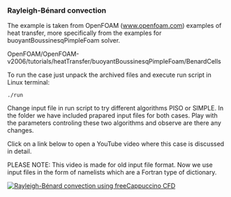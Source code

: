 ### Rayleigh-Bénard convection

The example is taken from OpenFOAM (www.openfoam.com) examples of heat transfer, more specifically from the examples for buoyantBoussinesqPimpleFoam solver.

OpenFOAM/OpenFOAM-v2006/tutorials/heatTransfer/buoyantBoussinesqPimpleFoam/BenardCells

To run the case just unpack the archived files and execute run script in Linux terminal:

`./run`

Change input file in run script to try different algorithms PISO or SIMPLE. In the folder we have included prapared input files for both cases. Play with the parameters controling these two algorithms and observe are there any changes.

Click on a link below to open a YouTube video where this case is discussed in detail. 

PLEASE NOTE: This video is made for old input file format. Now we use input files in the form of namelists which are a Fortran type of dictionary.

[![Rayleigh-Bénard convection using freeCappuccino CFD](https://img.youtube.com/vi/-ic3U_OsU_k/0.jpg)](https://www.youtube.com/watch?v=-ic3U_OsU_k)

